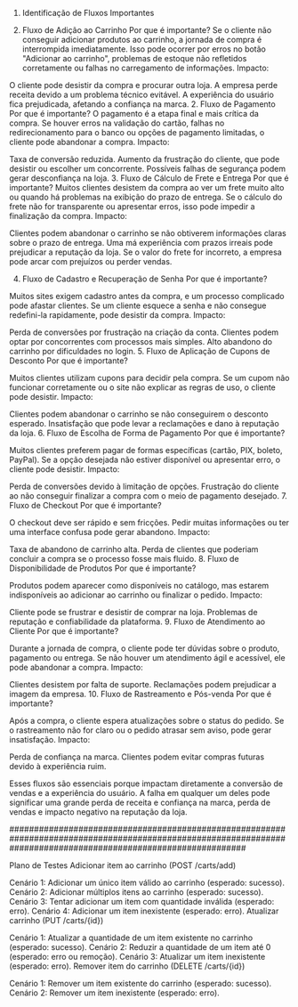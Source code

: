 01. Identificação de Fluxos Importantes 

1. Fluxo de Adição ao Carrinho
Por que é importante?
Se o cliente não conseguir adicionar produtos ao carrinho, a jornada de compra é interrompida imediatamente. Isso pode ocorrer por erros no botão "Adicionar ao carrinho", problemas de estoque não refletidos corretamente ou falhas no carregamento de informações.
Impacto:

O cliente pode desistir da compra e procurar outra loja.
A empresa perde receita devido a um problema técnico evitável.
A experiência do usuário fica prejudicada, afetando a confiança na marca.
2. Fluxo de Pagamento
Por que é importante?
O pagamento é a etapa final e mais crítica da compra. Se houver erros na validação do cartão, falhas no redirecionamento para o banco ou opções de pagamento limitadas, o cliente pode abandonar a compra.
Impacto:

Taxa de conversão reduzida.
Aumento da frustração do cliente, que pode desistir ou escolher um concorrente.
Possíveis falhas de segurança podem gerar desconfiança na loja.
3. Fluxo de Cálculo de Frete e Entrega
Por que é importante?
Muitos clientes desistem da compra ao ver um frete muito alto ou quando há problemas na exibição do prazo de entrega. Se o cálculo do frete não for transparente ou apresentar erros, isso pode impedir a finalização da compra.
Impacto:

Clientes podem abandonar o carrinho se não obtiverem informações claras sobre o prazo de entrega.
Uma má experiência com prazos irreais pode prejudicar a reputação da loja.
Se o valor do frete for incorreto, a empresa pode arcar com prejuízos ou perder vendas.

4. Fluxo de Cadastro e Recuperação de Senha
Por que é importante?

Muitos sites exigem cadastro antes da compra, e um processo complicado pode afastar clientes.
Se um cliente esquece a senha e não consegue redefini-la rapidamente, pode desistir da compra.
Impacto:

Perda de conversões por frustração na criação da conta.
Clientes podem optar por concorrentes com processos mais simples.
Alto abandono do carrinho por dificuldades no login.
5. Fluxo de Aplicação de Cupons de Desconto
Por que é importante?

Muitos clientes utilizam cupons para decidir pela compra.
Se um cupom não funcionar corretamente ou o site não explicar as regras de uso, o cliente pode desistir.
Impacto:

Clientes podem abandonar o carrinho se não conseguirem o desconto esperado.
Insatisfação que pode levar a reclamações e dano à reputação da loja.
6. Fluxo de Escolha de Forma de Pagamento
Por que é importante?

Muitos clientes preferem pagar de formas específicas (cartão, PIX, boleto, PayPal).
Se a opção desejada não estiver disponível ou apresentar erro, o cliente pode desistir.
Impacto:

Perda de conversões devido à limitação de opções.
Frustração do cliente ao não conseguir finalizar a compra com o meio de pagamento desejado.
7. Fluxo de Checkout
Por que é importante?

O checkout deve ser rápido e sem fricções. Pedir muitas informações ou ter uma interface confusa pode gerar abandono.
Impacto:

Taxa de abandono de carrinho alta.
Perda de clientes que poderiam concluir a compra se o processo fosse mais fluido.
8. Fluxo de Disponibilidade de Produtos
Por que é importante?

Produtos podem aparecer como disponíveis no catálogo, mas estarem indisponíveis ao adicionar ao carrinho ou finalizar o pedido.
Impacto:

Cliente pode se frustrar e desistir de comprar na loja.
Problemas de reputação e confiabilidade da plataforma.
9. Fluxo de Atendimento ao Cliente
Por que é importante?

Durante a jornada de compra, o cliente pode ter dúvidas sobre o produto, pagamento ou entrega.
Se não houver um atendimento ágil e acessível, ele pode abandonar a compra.
Impacto:

Clientes desistem por falta de suporte.
Reclamações podem prejudicar a imagem da empresa.
10. Fluxo de Rastreamento e Pós-venda
Por que é importante?

Após a compra, o cliente espera atualizações sobre o status do pedido.
Se o rastreamento não for claro ou o pedido atrasar sem aviso, pode gerar insatisfação.
Impacto:

Perda de confiança na marca.
Clientes podem evitar compras futuras devido à experiência ruim.

Esses fluxos são essenciais porque impactam diretamente a conversão de vendas e a experiência do usuário. A falha em qualquer um deles pode significar uma grande perda de receita e confiança na marca, perda de vendas e impacto negativo na reputação da loja.

################################################################################################################################################################

Plano de Testes
Adicionar item ao carrinho (POST /carts/add)

Cenário 1: Adicionar um único item válido ao carrinho (esperado: sucesso).
Cenário 2: Adicionar múltiplos itens ao carrinho (esperado: sucesso).
Cenário 3: Tentar adicionar um item com quantidade inválida (esperado: erro).
Cenário 4: Adicionar um item inexistente (esperado: erro).
Atualizar carrinho (PUT /carts/{id})

Cenário 1: Atualizar a quantidade de um item existente no carrinho (esperado: sucesso).
Cenário 2: Reduzir a quantidade de um item até 0 (esperado: erro ou remoção).
Cenário 3: Atualizar um item inexistente (esperado: erro).
Remover item do carrinho (DELETE /carts/{id})

Cenário 1: Remover um item existente do carrinho (esperado: sucesso).
Cenário 2: Remover um item inexistente (esperado: erro).